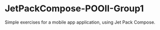 # JetPackCompose-POOII-Group1
Simple exercises for a mobile app application, using Jet Pack Compose.
